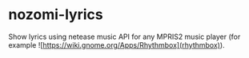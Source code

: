 # nozomi-lyrics

Show lyrics using netease music API for any MPRIS2 music player (for example ![https://wiki.gnome.org/Apps/Rhythmbox](rhythmbox)).
